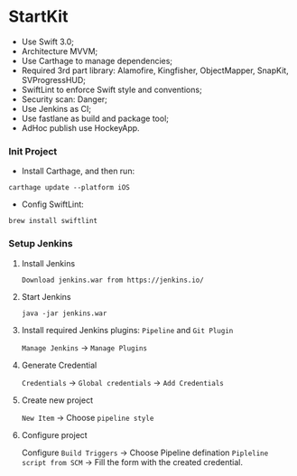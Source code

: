 # StartKit

* Use Swift 3.0;
* Architecture MVVM;
* Use Carthage to manage dependencies;
* Required 3rd part library: Alamofire, Kingfisher, ObjectMapper, SnapKit, SVProgressHUD;
* SwiftLint to enforce Swift style and conventions;
* Security scan: Danger;
* Use Jenkins as CI;
* Use fastlane as build and package tool;
* AdHoc publish use HockeyApp.

### Init Project
* Install Carthage, and then run:
```
carthage update --platform iOS
```

* Config SwiftLint:
```
brew install swiftlint
```

### Setup Jenkins

1. Install Jenkins

	```
	Download jenkins.war from https://jenkins.io/
	```

2. Start Jenkins

	```
	java -jar jenkins.war
	```

3. Install required Jenkins plugins: `Pipeline` and `Git Plugin`

	`Manage Jenkins` -> `Manage Plugins`

4. Generate Credential

	`Credentials` -> `Global credentials` -> `Add Credentials`

5. Create new project

	`New Item` -> Choose `pipeline style`

6. Configure project

	Configure `Build Triggers` -> Choose Pipeline defination `Pipleline script from SCM` -> Fill the form with the created credential.

